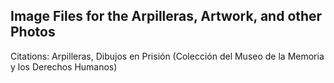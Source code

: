 ## Image Files for the Arpilleras, Artwork, and other Photos 
Citations: 
Arpilleras, Dibujos en Prisión (Colección del Museo de la Memoria y los Derechos Humanos) 

